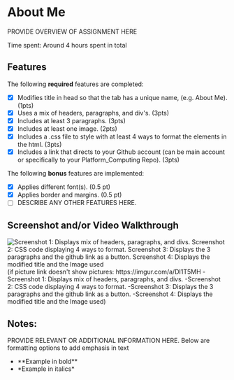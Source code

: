 # About Me

PROVIDE OVERVIEW OF ASSIGNMENT HERE

Time spent: Around 4 hours spent in total

## Features

The following **required** features are completed:

- [X] Modifies title in head so that the tab has a unique name, (e.g. About Me). (1pts)
- [X] Uses a mix of headers, paragraphs, and div's. (3pts)
- [X] Includes at least 3 paragraphs. (3pts)
- [X] Includes at least one image. (2pts)
- [X] Includes a .css file to style with at least 4 ways to format the elements in the html. (3pts)
- [X] Includes a link that directs to your Github account (can be main account or specifically to your Platform_Computing Repo). (3pts)

The following **bonus** features are implemented:

- [X] Applies different font(s). (0.5 pt)
- [X] Applies border and margins. (0.5 pt)
- [ ] DESCRIBE ANY OTHER FEATURES HERE.

## Screenshot and/or Video Walkthrough

<img src="https://imgur.com/a/DI1T5MH" title='Screenshots of website' width='' alt='Screenshot 1: Displays mix of headers, paragraphs, and divs. Screenshot 2: CSS code displaying 4 ways to format. Screenshot 3: Displays the 3 paragraphs and the github link as a button. Screenshot 4: Displays the modified title and the Image used  ' />
(if picture link doesn't show pictures: https://imgur.com/a/DI1T5MH
-Screenshot 1: Displays mix of headers, paragraphs, and divs. 
-Screenshot 2: CSS code displaying 4 ways to format. 
-Screenshot 3: Displays the 3 paragraphs and the github link as a button. 
-Screenshot 4: Displays the modified title and the Image used)

## Notes:
PROVIDE RELEVANT OR ADDITIONAL INFORMATION HERE. Below are formatting options to add emphasis in text
<ul>
  <li>**Example in bold**</li>
  <li>*Example in italics*</li>
</ul>
